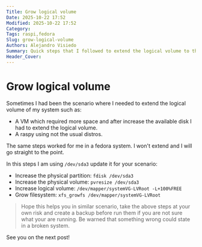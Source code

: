 ```yaml
---
Title: Grow logical volume
Date: 2025-10-22 17:52
Modified: 2025-10-22 17:52
Category: 
Tags: raspi,fedora
Slug: grow-logical-volume
Authors: Alejandro Visiedo
Summary: Quick steps that I followed to extend the logical volume to the whole disk in a fedora system.
Header_Cover: 
---
```

# Grow logical volume

Sometimes I had been the scenario where I needed to extend the
logical volume of my system such as:

- A VM which required more space and after increase the available disk
  I had to extend the logical volume.
- A raspy using not the usual distros.

The same steps worked for me in a fedora system. I won't extend
and I will go straight to the point.

In this steps I am using `/dev/sda3` update it for your scenario:

- Increase the physical partition: `fdisk /dev/sda3`
- Increase the physical volume: `pvresize /dev/sda3`
- Increase logical volume: `/dev/mapper/systemVG-LVRoot -L+100%FREE`
- Grow filesystem: `xfs_growfs /dev/mapper/systemVG-LVRoot`

> Hope this helps you in similar scenario, take the above steps at your
> own risk and create a backup before run them if you are not sure
> what your are running. Be warned that something wrong could
> state in a broken system.

See you on the next post!

